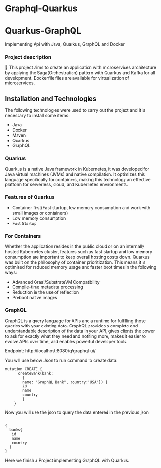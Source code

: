 # Graphql-Quarkus

# Quarkus-GraphQL

Implementing Api with Java, Quarkus, GraphQL and Docker.

### Project description
🚀 This project aims to create an application with microservices architecture by applying the Saga(Orchestration) pattern with Quarkus and Kafka for all development. Dockerfile files are available for virtualization of microservices.

## Installation and  Technologies

The following technologies were used to carry out the project and it is necessary to install some items:
- Java
- Docker
- Maven
- Quarkus
- GraphQL

### Quarkus

Quarkus is a native Java framework in Kubernetes, it was developed for Java virtual machines (JVMs) and native compilation. It optimizes this language specifically for containers, making this technology an effective platform for serverless, cloud, and Kubernetes environments.

### Features of Quarkus

- Container first(Fast startup, low memory consumption and work with small images or containers)
- Low memory consumption
- Fast Startup

### For Containers

Whether the application resides in the public cloud or on an internally hosted Kubernetes cluster, features such as fast startup and low memory consumption are important to keep overall hosting costs down.
Quarkus was built on the philosophy of container prioritization. This means it is optimized for reduced memory usage and faster boot times in the following ways:

- Advanced Graal/SubstrateVM Compatibility
- Compile-time metadata processing
- Reduction in the use of reflection
- Preboot native images

### GraphQL

GraphQL is a query language for APIs and a runtime for fulfilling those queries with your existing data. GraphQL provides a complete and understandable description of the data in your API, gives clients the power to ask for exactly what they need and nothing more, makes it easier to evolve APIs over time, and enables powerful developer tools.

Endpoint: http://localhost:8080/q/graphql-ui/

You will use below Json to run command to create data:

```shell script
mutation CREATE {
      createBank(bank:
        {
        name: "GraphQL Bank", country:"USA"}) {
        id
        name
        country
        }
    }
```

Now you will use the json to query the data entered in the previous json

```shell script

{
  banks{
   id
   name
   country
  }
}
```

Here we finish a Project implementing GraphQL with Quarkus.
